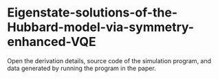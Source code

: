 # Eigenstate-solutions-of-the-Hubbard-model-via-symmetry-enhanced-VQE
Open the derivation details, source code of the simulation program, and data generated by running the program in the paper.
